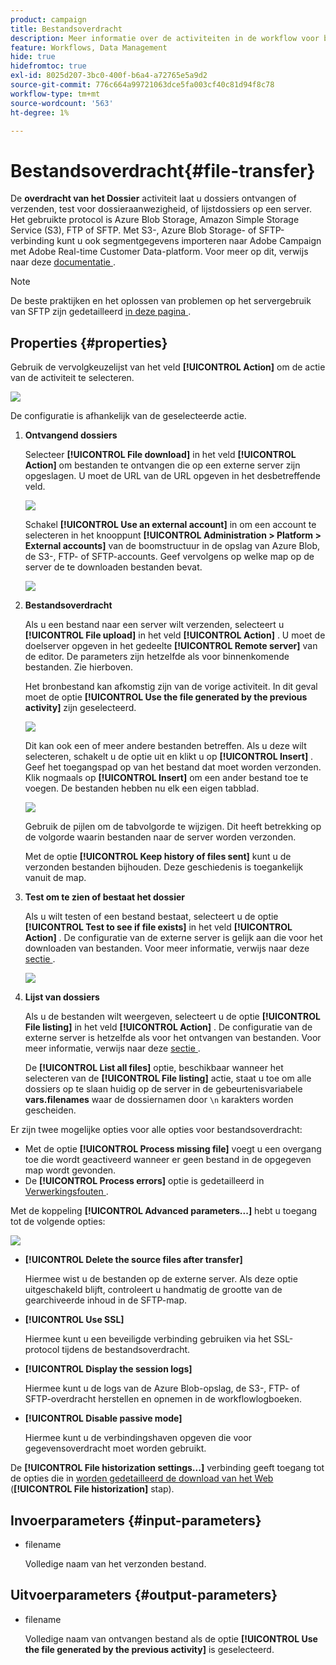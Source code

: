 ```yaml
---
product: campaign
title: Bestandsoverdracht
description: Meer informatie over de activiteiten in de workflow voor bestandsoverdracht
feature: Workflows, Data Management
hide: true
hidefromtoc: true
exl-id: 8025d207-3bc0-400f-b6a4-a72765e5a9d2
source-git-commit: 776c664a99721063dce5fa003cf40c81d94f8c78
workflow-type: tm+mt
source-wordcount: '563'
ht-degree: 1%

---
```


# Bestandsoverdracht{#file-transfer}



De **overdracht van het Dossier** activiteit laat u dossiers ontvangen of verzenden, test voor dossieraanwezigheid, of lijstdossiers op een server. Het gebruikte protocol is Azure Blob Storage, Amazon Simple Storage Service (S3), FTP of SFTP.
Met S3-, Azure Blob Storage- of SFTP-verbinding kunt u ook segmentgegevens importeren naar Adobe Campaign met Adobe Real-time Customer Data-platform. Voor meer op dit, verwijs naar deze [ documentatie ](https://experienceleague.adobe.com/docs/experience-platform/destinations/catalog/email-marketing/adobe-campaign.html?lang=nl-NL).

>[!NOTE]
>
>De beste praktijken en het oplossen van problemen op het servergebruik van SFTP zijn gedetailleerd [ in deze pagina ](../../platform/using/sftp-server-usage.md).

## Properties {#properties}

Gebruik de vervolgkeuzelijst van het veld **[!UICONTROL Action]** om de actie van de activiteit te selecteren.

![](assets/file_transfert_action.png)

De configuratie is afhankelijk van de geselecteerde actie.

1. **Ontvangend dossiers**

   Selecteer **[!UICONTROL File download]** in het veld **[!UICONTROL Action]** om bestanden te ontvangen die op een externe server zijn opgeslagen. U moet de URL van de URL opgeven in het desbetreffende veld.

   ![](assets/file_transfert_edit.png)

   Schakel **[!UICONTROL Use an external account]** in om een account te selecteren in het knooppunt **[!UICONTROL Administration > Platform > External accounts]** van de boomstructuur in de opslag van Azure Blob, de S3-, FTP- of SFTP-accounts. Geef vervolgens op welke map op de server de te downloaden bestanden bevat.

   ![](assets/file_transfert_edit_external.png)

1. **Bestandsoverdracht**

   Als u een bestand naar een server wilt verzenden, selecteert u **[!UICONTROL File upload]** in het veld **[!UICONTROL Action]** . U moet de doelserver opgeven in het gedeelte **[!UICONTROL Remote server]** van de editor. De parameters zijn hetzelfde als voor binnenkomende bestanden. Zie hierboven.

   Het bronbestand kan afkomstig zijn van de vorige activiteit. In dit geval moet de optie **[!UICONTROL Use the file generated by the previous activity]** zijn geselecteerd.

   ![](assets/file_transfert_edit_send.png)

   Dit kan ook een of meer andere bestanden betreffen. Als u deze wilt selecteren, schakelt u de optie uit en klikt u op **[!UICONTROL Insert]** . Geef het toegangspad op van het bestand dat moet worden verzonden. Klik nogmaals op **[!UICONTROL Insert]** om een ander bestand toe te voegen. De bestanden hebben nu elk een eigen tabblad.

   ![](assets/file_transfert_source.png)

   Gebruik de pijlen om de tabvolgorde te wijzigen. Dit heeft betrekking op de volgorde waarin bestanden naar de server worden verzonden.

   Met de optie **[!UICONTROL Keep history of files sent]** kunt u de verzonden bestanden bijhouden. Deze geschiedenis is toegankelijk vanuit de map.

1. **Test om te zien of bestaat het dossier**

   Als u wilt testen of een bestand bestaat, selecteert u de optie **[!UICONTROL Test to see if file exists]** in het veld **[!UICONTROL Action]** . De configuratie van de externe server is gelijk aan die voor het downloaden van bestanden. Voor meer informatie, verwijs naar deze [ sectie ](#properties).

   ![](assets/file_transfert_edit_test.png)

1. **Lijst van dossiers**

   Als u de bestanden wilt weergeven, selecteert u de optie **[!UICONTROL File listing]** in het veld **[!UICONTROL Action]** . De configuratie van de externe server is hetzelfde als voor het ontvangen van bestanden. Voor meer informatie, verwijs naar deze [ sectie ](#properties).

   De **[!UICONTROL List all files]** optie, beschikbaar wanneer het selecteren van de **[!UICONTROL File listing]** actie, staat u toe om alle dossiers op te slaan huidig op de server in de gebeurtenisvariabele **vars.filenames** waar de dossiernamen door `\n` karakters worden gescheiden.

Er zijn twee mogelijke opties voor alle opties voor bestandsoverdracht:

* Met de optie **[!UICONTROL Process missing file]** voegt u een overgang toe die wordt geactiveerd wanneer er geen bestand in de opgegeven map wordt gevonden.
* De **[!UICONTROL Process errors]** optie is gedetailleerd in [ Verwerkingsfouten ](monitoring-workflow-execution.md#processing-errors).

Met de koppeling **[!UICONTROL Advanced parameters...]** hebt u toegang tot de volgende opties:

![](assets/file_transfert_advanced.png)

* **[!UICONTROL Delete the source files after transfer]**

  Hiermee wist u de bestanden op de externe server. Als deze optie uitgeschakeld blijft, controleert u handmatig de grootte van de gearchiveerde inhoud in de SFTP-map.

* **[!UICONTROL Use SSL]**

  Hiermee kunt u een beveiligde verbinding gebruiken via het SSL-protocol tijdens de bestandsoverdracht.

* **[!UICONTROL Display the session logs]**

  Hiermee kunt u de logs van de Azure Blob-opslag, de S3-, FTP- of SFTP-overdracht herstellen en opnemen in de workflowlogboeken.

* **[!UICONTROL Disable passive mode]**

  Hiermee kunt u de verbindingshaven opgeven die voor gegevensoverdracht moet worden gebruikt.

De **[!UICONTROL File historization settings...]** verbinding geeft toegang tot de opties die in [ worden gedetailleerd de download van het Web ](web-download.md) (**[!UICONTROL File historization]** stap).

## Invoerparameters {#input-parameters}

* filename

  Volledige naam van het verzonden bestand.

## Uitvoerparameters {#output-parameters}

* filename

  Volledige naam van ontvangen bestand als de optie **[!UICONTROL Use the file generated by the previous activity]** is geselecteerd.
